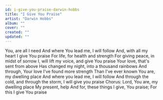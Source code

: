 ```yaml
---
id: i-give-you-praise-darwin-hobbs
title: "I Give You Praise"
artist: "Darwin Hobbs"
album: ""
cover: ""
created: ""
updated: ""
---
```


You, are all I need
And where You lead me, I will follow
And, with all my heart
I give You praise
For life, for health and strength
For giving peace, in midst of sorrow
I, will lift my voice, and give You praise
Your love, that's sent from above
Has changed my night, into a thousand rainbows
And through, Your love I've found more strength
Than I've ever known
You are, my dwelling place
And where you lead me, I will follow
And through the cold, and through the storm, I will give you praise
Chorus:
Lord, You are, my dwelling place
My present, help
And for, these things I give, You praise;
For this I give You praise